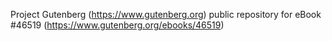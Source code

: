 Project Gutenberg (https://www.gutenberg.org) public repository for eBook #46519 (https://www.gutenberg.org/ebooks/46519)
